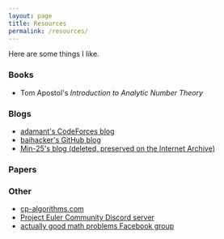 ```yaml
---
layout: page
title: Resources
permalink: /resources/
---
```


Here are some things I like.

### Books

- Tom Apostol's _Introduction to Analytic Number Theory_

### Blogs
- [adamant's CodeForces blog](https://codeforces.com/blog/adamant)
- [baihacker's GitHub blog](https://baihacker.github.io/main/)
- [Min-25's blog (deleted, preserved on the Internet Archive)](https://web.archive.org/web/20211009144420/https://min-25.hatenablog.com/)

### Papers



### Other
- [cp-algorithms.com](https://cp-algorithms.com/index.html)
- [Project Euler Community Discord server](https://discord.gg/4w6fwE9cbW)
- [actually good math problems Facebook group](https://www.facebook.com/groups/1923323131245618)
